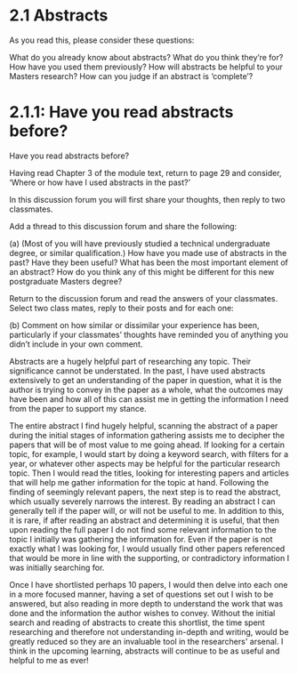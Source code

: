# 2.1 Abstracts
As you read this, please consider these questions:

What do you already know about abstracts?
What do you think they’re for?
How have you used them previously?
How will abstracts be helpful to your Masters research?
How can you judge if an abstract is ‘complete’?

# 2.1.1: Have you read abstracts before?
Have you read abstracts before?

Having read Chapter 3 of the module text, return to page 29 and consider, ‘Where or how have I used abstracts in the past?’

In this discussion forum you will first share your thoughts, then reply to two classmates.

Add a thread to this discussion forum and share the following:

(a) (Most of you will have previously studied a technical undergraduate degree, or similar qualification.) How have you made use of abstracts in the past?  Have they been useful?  What has been the most important element of an abstract?  How do you think any of this might be different for this new postgraduate Masters degree?

Return to the discussion forum and read the answers of your classmates.  Select two class mates, reply to their posts and for each one:

(b) Comment on how similar or dissimilar your experience has been, particularly if your classmates’ thoughts have reminded you of anything you didn’t include in your own comment.

Abstracts are a hugely helpful part of researching any topic. Their significance cannot be understated. In the past, I have used abstracts extensively to get an understanding of the paper in question, what it is the author is trying to convey in the paper as a whole, what the outcomes may have been and how all of this can assist me in getting the information I need from the paper to support my stance.  

The entire abstract I find hugely helpful, scanning the abstract of a paper during the initial stages of information gathering assists me to decipher the papers that will be of most value to me going ahead. If looking for a certain topic, for example, I would start by doing a keyword search, with filters for a year, or whatever other aspects may be helpful for the particular research topic. Then I would read the titles, looking for interesting papers and articles that will help me gather information for the topic at hand. Following the finding of seemingly relevant papers, the next step is to read the abstract, which usually severely narrows the interest.
 By reading an abstract I can generally tell if the paper will, or will not be useful to me. In addition to this, it is rare, if after reading an abstract and determining it is useful, that then upon reading the full paper I do not find some relevant information to the topic I initially was gathering the information for. Even if the paper is not exactly what I was looking for, I would usually find other papers referenced that would be more in line with the supporting, or contradictory information I was initially searching for.

Once I have shortlisted perhaps 10 papers, I would then delve into each one in a more focused manner, having a set of questions set out I wish to be answered, but also reading in more depth to understand the work that was done and the information the author wishes to convey. Without the initial search and reading of abstracts to create this shortlist, the time spent researching and therefore not understanding in-depth and writing, would be greatly reduced so they are an invaluable tool in the researchers' arsenal. I think in the upcoming learning, abstracts will continue to be as useful and helpful to me as ever!